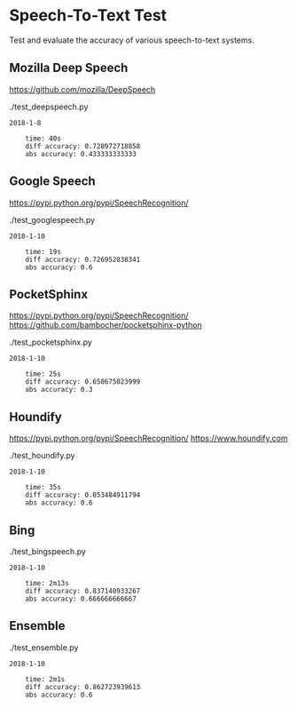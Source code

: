 Speech-To-Text Test
===================

Test and evaluate the accuracy of various speech-to-text systems.

Mozilla Deep Speech
-------------------

https://github.com/mozilla/DeepSpeech

./test_deepspeech.py

    2018-1-8
    
        time: 40s
        diff accuracy: 0.728972718858
        abs accuracy: 0.433333333333

Google Speech
-------------

https://pypi.python.org/pypi/SpeechRecognition/

./test_googlespeech.py

    2018-1-10

        time: 19s
        diff accuracy: 0.726952838341
        abs accuracy: 0.6

PocketSphinx
------------

https://pypi.python.org/pypi/SpeechRecognition/
https://github.com/bambocher/pocketsphinx-python

./test_pocketsphinx.py

    2018-1-10
    
        time: 25s
        diff accuracy: 0.650675023999
        abs accuracy: 0.3

Houndify
--------

https://pypi.python.org/pypi/SpeechRecognition/
https://www.houndify.com

./test_houndify.py

    2018-1-10
    
        time: 35s
        diff accuracy: 0.853484911794
        abs accuracy: 0.6

Bing
----

./test_bingspeech.py

    2018-1-10
    
        time: 2m13s
        diff accuracy: 0.837140933267
        abs accuracy: 0.666666666667

Ensemble
--------

./test_ensemble.py

    2018-1-10
    
        time: 2m1s
        diff accuracy: 0.862723939613
        abs accuracy: 0.6
